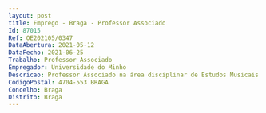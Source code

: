 ```yaml
--- 
layout: post
title: Emprego - Braga - Professor Associado
Id: 87015
Ref: OE202105/0347
DataAbertura: 2021-05-12
DataFecho: 2021-06-25
Trabalho: Professor Associado
Empregador: Universidade do Minho
Descricao: Professor Associado na área disciplinar de Estudos Musicais
CodigoPostal: 4704-553 BRAGA
Concelho: Braga
Distrito: Braga
--- 
```

